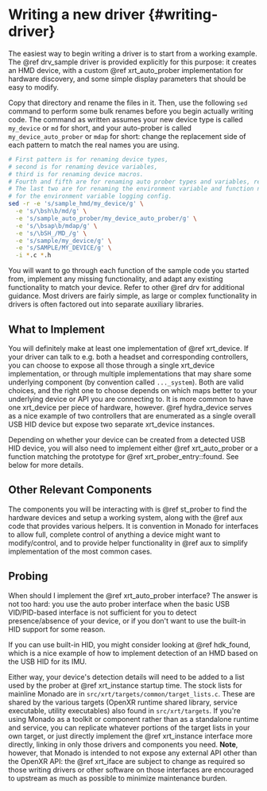 # Writing a new driver {#writing-driver}

<!--
Copyright 2018-2021, Collabora, Ltd. and the Monado contributors
SPDX-License-Identifier: BSL-1.0
-->

The easiest way to begin writing a driver is to start from a working example.
The @ref drv_sample driver is provided explicitly for this purpose: it creates
an HMD device, with a custom @ref xrt_auto_prober implementation for hardware
discovery, and some simple display parameters that should be easy to modify.

Copy that directory and rename the files in it. Then, use the following `sed`
command to perform some bulk renames before you begin actually writing code. The
command as written assumes your new device type is called `my_device` or `md`
for short, and your auto-prober is called `my_device_auto_prober` or `mdap` for
short: change the replacement side of each pattern to match the real names you
are using.

```sh
# First pattern is for renaming device types,
# second is for renaming device variables,
# third is for renaming device macros.
# Fourth and fifth are for renaming auto prober types and variables, respectively.
# The last two are for renaming the environment variable and function name
# for the environment variable logging config.
sed -r -e 's/sample_hmd/my_device/g' \
  -e 's/\bsh\b/md/g' \
  -e 's/sample_auto_prober/my_device_auto_prober/g' \
  -e 's/\bsap\b/mdap/g' \
  -e 's/\bSH_/MD_/g' \
  -e 's/sample/my_device/g' \
  -e 's/SAMPLE/MY_DEVICE/g' \
  -i *.c *.h
```

You will want to go through each function of the sample code you started from,
implement any missing functionality, and adapt any existing functionality to
match your device. Refer to other @ref drv for additional guidance. Most drivers
are fairly simple, as large or complex functionality in drivers is often
factored out into separate auxiliary libraries.

## What to Implement

You will definitely make at least one implementation of @ref xrt_device. If your
driver can talk to e.g. both a headset and corresponding controllers, you can
choose to expose all those through a single xrt_device implementation, or
through multiple implementations that may share some underlying component (by
convention called `..._system`). Both are valid choices, and the right one to
choose depends on which maps better to your underlying device or API you are
connecting to. It is more common to have one xrt_device per piece of hardware,
however. @ref hydra_device serves as a nice example of two controllers that are
enumerated as a single overall USB HID device but expose two separate xrt_device
instances.

Depending on whether your device can be created from a detected USB HID device,
you will also need to implement either @ref xrt_auto_prober or a function
matching the prototype for @ref xrt_prober_entry::found. See below for more details.

## Other Relevant Components

The components you will be interacting with is @ref st_prober to find the
hardware devices and setup a working system, along with the @ref aux code that
provides various helpers. It is convention in Monado for interfaces to allow
full, complete control of anything a device might want to modify/control, and to
provide helper functionality in @ref aux to simplify implementation of the most
common cases.

## Probing

When should I implement the @ref xrt_auto_prober interface? The answer is not
too hard: you use the auto prober interface when the basic USB VID/PID-based
interface is not sufficient for you to detect presence/absence of your device,
or if you don't want to use the built-in HID support for some reason.

If you can use built-in HID, you might consider looking at @ref hdk_found, which
is a nice example of how to implement detection of an HMD based on the USB HID
for its IMU.

Either way, your device's detection details will need to be added to a list used
by the prober at @ref xrt_instance startup time. The stock lists for mainline
Monado are in `src/xrt/targets/common/target_lists.c`. These are shared by the
various targets (OpenXR runtime shared library, service executable, utility
executables) also found in `src/xrt/targets`. If you're using Monado as a
toolkit or component rather than as a standalone runtime and service, you can
replicate whatever portions of the target lists in your own target, or just
directly implement the @ref xrt_instance interface more directly, linking in
only those drivers and components you need. **Note**, however, that Monado is
intended to not expose any external API other than the OpenXR API: the @ref
xrt_iface are subject to change as required so those writing drivers or other
software on those interfaces are encouraged to upstream as much as possible to
minimize maintenance burden.
